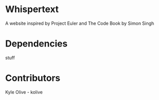 Whispertext
===========

A website inspired by Project Euler and The Code Book by Simon Singh

Dependencies
============

stuff


Contributors
============

Kyle Olive - kolive
